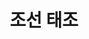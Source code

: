---
layout: hubs
key: Q378483
title: 조선 태조
name: 조선 태조
image: http://commons.wikimedia.org/wiki/Special:FilePath/King%20Taejo%20Yi%2002.jpg
description: 조선의 초대 임금
score: 0.0005320236335789858
degree: 19
---